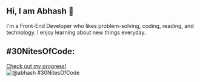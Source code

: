## Hi, I am Abhash 👋
 
 I'm a Front-End Developer who likes problem-solving, coding, reading, and technology. I enjoy learning about new things everyday. 

 ## #30NitesOfCode:
  [Check out my progress!](https://www.codedex.io/@abhash/30-nites-of-code)  
  ![@abhash #30NitesOfCode](https://www.codedex.io/api/petStatus?user=abhash)
<!--
**Abhash157/Abhash157** is a ✨ _special_ ✨ repository because its `README.md` (this file) appears on your GitHub profile.

Here are some ideas to get you started:

- 🔭 I’m currently working on ...
- 🌱 I’m currently learning ...
- 👯 I’m looking to collaborate on ...
- 🤔 I’m looking for help with ...
- 💬 Ask me about ...
- 📫 How to reach me: ...
- 😄 Pronouns: ...
- ⚡ Fun fact: ...
-->
